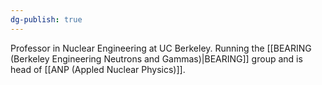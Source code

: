 ```yaml
---
dg-publish: true
---
```

Professor in Nuclear Engineering at UC Berkeley. Running the [[BEARING (Berkeley Engineering Neutrons and Gammas)|BEARING]] group and is head of [[ANP (Appled Nuclear Physics)]].